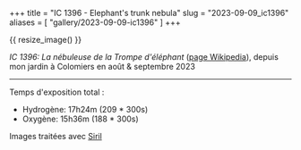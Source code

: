 +++
title = "IC 1396 - Elephant's trunk nebula"
slug = "2023-09-09_ic1396"
aliases = [
  "gallery/2023-09-09-ic1396"
]
+++

{{ resize_image() }}

*IC 1396: La nébuleuse de la Trompe d'éléphant* ([page Wikipedia](https://fr.wikipedia.org/wiki/IC_1396)), depuis mon jardin à Colomiers en août & septembre 2023

---

Temps d'exposition total :
- Hydrogène: 17h24m (209 * 300s)
- Oxygène: 15h36m (188 * 300s)

Images traitées avec [Siril](https://siril.org)
